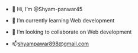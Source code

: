 - 👋 Hi, I’m @Shyam-panwar45

- 🌱 I’m currently learning Web development
- 💞️ I’m looking to collaborate on Web development
- 📫shyampawar898@gmail.com

<!---
Shyam-panwar45/Shyam-panwar45 is a ✨ special ✨ repository because its `README.md` (this file) appears on your GitHub profile.
You can click the Preview link to take a look at your changes.
--->
